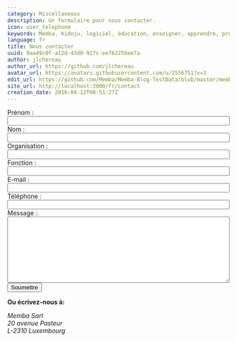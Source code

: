 ```yaml
---
category: Miscellaneous
description: Un formulaire pour nous contacter.
icon: user_telephone
keywords: Memba, Kidoju, logiciel, éducation, enseigner, apprendre, professeur, étudiant, connaissance, exercice, test, quiz, blog, article, documentation
language: fr
title: Nous contacter
uuid: 9aa49c0f-a12d-43d0-917c-ee76225bee7a
author: jlchereau
author_url: https://github.com/jlchereau
avatar_url: https://avatars.githubusercontent.com/u/2556751?v=3
edit_url: https://github.com/Memba/Memba-Blog-TestData/blob/master/memba/fr/pages/contact.md
site_url: http://localhost:3000/fr/contact
creation_date: 2016-04-12T08:51:27Z
---
```

<div id="alert" class="row" style="display:none;">
    <div class="col-sm-12">
        <div class="alert alert-success" role="alert">
            Merci pour avoir complété ce formulaire.
        </div>
    </div>    
</div>
<div class="row">
    <div class="col-sm-8">
        <form name="contact" action="/form" method="post">
            <div class="form-group">
                <label for="firstName">Prénom&nbsp;: </label>
                <input id="firstName" name="FirstName" type="text" class="k-textbox" style="width: 100%" required>
            </div>
            <div class="form-group">
                <label for="lastName">Nom&nbsp;: </label>
                <input id="lastName" name="LastName" type="text" class="k-textbox" style="width: 100%" required>
            </div>
            <div class="form-group">
                <label for="organization">Organisation&nbsp;: </label>
                <input id="organization" name="Organization" type="text" class="k-textbox" style="width: 100%">
            </div>
            <div class="form-group">
                <label for="role">Fonction&nbsp;: </label>
                <input id="role" name="Role" type="text" class="k-textbox" style="width: 100%">
            </div>
            <div class="form-group">
                <label for="email">E-mail&nbsp;: </label>
                <input id="email" name="Email" type="email" class="k-textbox" style="width: 100%" required>
            </div>
            <div class="form-group">
                <label for="phone">Téléphone&nbsp;: </label>
                <input id="phone" name="Phone" type="text" class="k-textbox" style="width: 100%">
            </div>
            <div class="form-group">
                <label for="message">Message&nbsp;: </label>
                <textarea id="message" name="Message" class="k-textbox" style="width: 100%; height: 150px; resize: vertical" required></textarea>
            </div>
            <div class="form-group">
                <input type="submit" value="Soumettre" class="k-button k-primary pull-right">
            </div>
        </form>
    </div>
    <div class="col-sm-4">
        <p><strong>Ou écrivez-nous à:</strong></p>
        <address>
            Memba Sarl<br/>
            20 avenue Pasteur<br/>
            L-2310 Luxembourg
        </address>
    </div>
</div>

<script>
;(function (window, $, undefined) {
    $(function () {
        var form = $('form[name="contact"]');
        if ($.fn.kendoValidator) {
            var validator = form.kendoValidator().data('kendoValidator');
            form.submit(function (e) {
                if (!validator.validate()) {
                    e.preventDefault();
                }
            });
        }
        var hash = window.location.hash.substr(1).split(/[&=]/);
        var length = hash.length;
        if (length === 2 && hash[0] === 'success' && hash[1] === 'true') {
            $('#alert').show();
        } else if (Math.floor(length / 2) === length / 2) {
            for (var i = 0; i < length / 2; i++) {
                $('#' + hash[2 * i].toLowerCase()).val(hash[2 * i + 1]);
            }
        }
        setTimeout(function () {
            var a = Math.floor(100 * Math.random());
            var b = Math.floor(100 * Math.random());
            form.append('<input name="__a" type="hidden" value="' + a + '+' + b + '">');
            form.append('<input name="__b" type="hidden" value="' + (a + b) + '">');
        }, 15 * 1000);
    });
}(this, jQuery));
</script>
